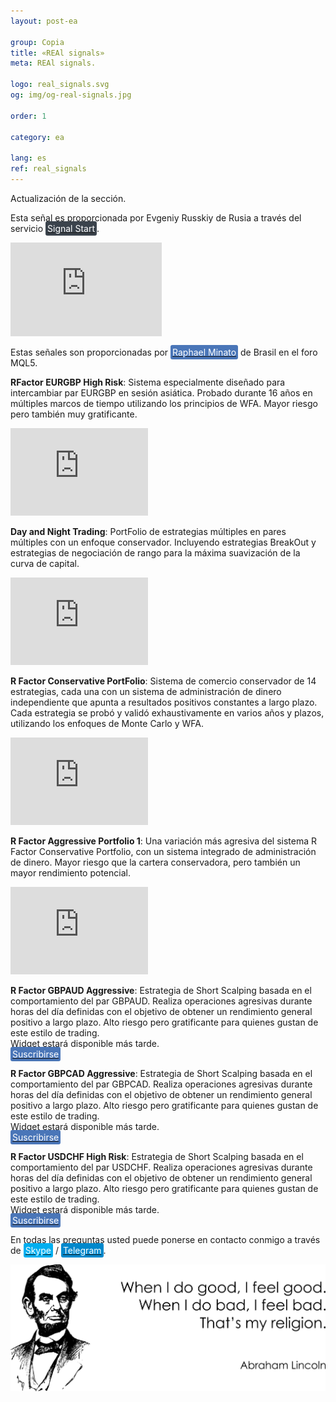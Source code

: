 ```yaml
---
layout: post-ea

group: Copia
title: «REAl signals»
meta: REAl signals.

logo: real_signals.svg
og: img/og-real-signals.jpg

order: 1

category: ea

lang: es
ref: real_signals
---
```


Actualización de la sección.

Esta señal es proporcionada por Evgeniy Russkiy de Rusia a través del servicio <a href="https://www.signalstart.com/analysis/real-signal/50865" target="_blank"><span style="background-color:#3b434c; color:white; padding:3px; border-radius: 3px">Signal Start</span></a>.  
<iframe frameborder="0" width="242" height="150" src="https://www.signalstart.com/es/widgets/1/50865?colors=578EBE,FFFFFF,004782"></iframe>

Estas señales son proporcionadas por <a href="https://www.mql5.com/en/users/johnmacknamara" target="_blank"><span style="background-color:#4a76b8; color:white; padding:3px; border-radius: 3px">Raphael Minato</span></a> de Brasil en el foro MQL5.

**RFactor EURGBP High Risk**: Sistema especialmente diseñado para intercambiar par EURGBP en sesión asiática. Probado durante 16 años en múltiples marcos de tiempo utilizando los principios de WFA. Mayor riesgo pero también muy gratificante.  
<iframe frameborder="0" width="220" height="140" src="https://www.mql5.com/es/signals/widget/signal/3ps8"></iframe>

**Day and Night Trading**: PortFolio de estrategias múltiples en pares múltiples con un enfoque conservador. Incluyendo estrategias BreakOut y estrategias de negociación de rango para la máxima suavización de la curva de capital.  
<iframe frameborder="0" width="220" height="140" src="https://www.mql5.com/es/signals/widget/signal/3ps9"></iframe>

**R Factor Conservative PortFolio**: Sistema de comercio conservador de 14 estrategias, cada una con un sistema de administración de dinero independiente que apunta a resultados positivos constantes a largo plazo. Cada estrategia se probó y validó exhaustivamente en varios años y plazos, utilizando los enfoques de Monte Carlo y WFA.  
<iframe frameborder="0" width="220" height="140" src="https://www.mql5.com/es/signals/widget/signal/3psa"></iframe>

**R Factor Aggressive Portfolio 1**: Una variación más agresiva del sistema R Factor Conservative Portfolio, con un sistema integrado de administración de dinero. Mayor riesgo que la cartera conservadora, pero también un mayor rendimiento potencial.  
<iframe frameborder="0" width="220" height="140" src="https://www.mql5.com/es/signals/widget/signal/3psb"></iframe>

**R Factor GBPAUD Aggressive**: Estrategia de Short Scalping basada en el comportamiento del par GBPAUD. Realiza operaciones agresivas durante horas del día definidas con el objetivo de obtener un rendimiento general positivo a largo plazo. Alto riesgo pero gratificante para quienes gustan de este estilo de trading.  
Widget estará disponible más tarde.  
<a href="https://www.mql5.com/es/signals/477486" target="_blank"><span style="background-color:#4a76b8; color:white; padding:3px; border-radius: 3px">Suscribirse</span></a>

**R Factor GBPCAD Aggressive**: Estrategia de Short Scalping basada en el comportamiento del par GBPCAD. Realiza operaciones agresivas durante horas del día definidas con el objetivo de obtener un rendimiento general positivo a largo plazo. Alto riesgo pero gratificante para quienes gustan de este estilo de trading.  
Widget estará disponible más tarde.  
<a href="https://www.mql5.com/es/signals/450778" target="_blank"><span style="background-color:#4a76b8; color:white; padding:3px; border-radius: 3px">Suscribirse</span></a>

**R Factor USDCHF High Risk**: Estrategia de Short Scalping basada en el comportamiento del par USDCHF. Realiza operaciones agresivas durante horas del día definidas con el objetivo de obtener un rendimiento general positivo a largo plazo. Alto riesgo pero gratificante para quienes gustan de este estilo de trading.  
Widget estará disponible más tarde.  
<a href="https://www.mql5.com/es/signals/530561" target="_blank"><span style="background-color:#4a76b8; color:white; padding:3px; border-radius: 3px">Suscribirse</span></a>


En todas las preguntas usted puede ponerse en contacto conmigo a través de <a href="skype:chutkoy89?call" target="_blank"><span style="background-color:#00aff0; color:white; padding:3px; border-radius: 3px">Skype</span></a> / <a href="https://t.me/chutkoy" target="_blank"><span style="background-color:#0088cc; color:white; padding:3px; border-radius: 3px">Telegram</span></a>.

<a data-fancybox="gallery" href="/img/programming/Lincoln.png"><img src="/img/programming/Lincoln.png" alt=""></a>
